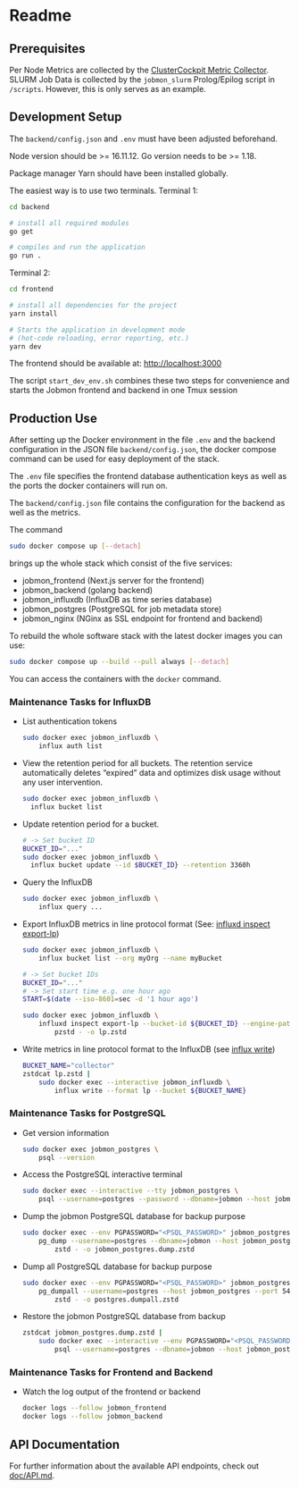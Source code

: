 # Readme

## Prerequisites

Per Node Metrics are collected by the [ClusterCockpit Metric Collector](https://github.com/ClusterCockpit/cc-metric-collector/).
SLURM Job Data is collected by the `jobmon_slurm` Prolog/Epilog script in `/scripts`. However, this is only serves as an example.

## Development Setup

The `backend/config.json` and `.env` must have been adjusted beforehand.

Node version should be >= 16.11.12.
Go version needs to be >= 1.18.

Package manager Yarn should have been installed globally.

The easiest way is to use two terminals.
Terminal 1:

```bash
cd backend

# install all required modules
go get

# compiles and run the application
go run .
```

Terminal 2:

```bash
cd frontend

# install all dependencies for the project
yarn install

# Starts the application in development mode
# (hot-code reloading, error reporting, etc.)
yarn dev
```

The frontend should be available at: <http://localhost:3000>

The script `start_dev_env.sh` combines these two steps for convenience and starts the Jobmon frontend and backend in one Tmux session

## Production Use

After setting up the Docker environment in the file `.env` and the backend configuration in the JSON file `backend/config.json`, the docker compose command can be used for easy deployment of the stack.

The `.env` file specifies the frontend database authentication keys as well as the ports the docker containers will run on.

The `backend/config.json` file contains the configuration for the backend as well as the metrics.

The command

```bash
sudo docker compose up [--detach]
```

brings up the whole stack which consist of the five services:

* jobmon_frontend (Next.js server for the frontend)
* jobmon_backend (golang backend)
* jobmon_influxdb (InfluxDB as time series database)
* jobmon_postgres (PostgreSQL for job metadata store)
* jobmon_nginx (NGinx as SSL endpoint for frontend and backend)

To rebuild the whole software stack with the latest docker images you can use:

```bash
sudo docker compose up --build --pull always [--detach]
```

You can access the containers with the `docker` command.

### Maintenance Tasks for InfluxDB

* List authentication tokens

  ```bash
  sudo docker exec jobmon_influxdb \
      influx auth list
  ```

* View the retention period for all buckets. The retention service automatically deletes “expired” data and optimizes disk usage without any user intervention.

  ```bash
  sudo docker exec jobmon_influxdb \
    influx bucket list
  ```

* Update retention period for a bucket.

  ```bash
  # -> Set bucket ID
  BUCKET_ID="..."
  sudo docker exec jobmon_influxdb \
    influx bucket update --id $BUCKET_ID} --retention 3360h
  ```

* Query the InfluxDB

  ```bash
  sudo docker exec jobmon_influxdb \
      influx query ...
  ```

* Export InfluxDB metrics in line protocol format
  (See: [influxd inspect export-lp](https://docs.influxdata.com/influxdb/v2.6/reference/cli/influxd/inspect/export-lp/))

  ```bash
  sudo docker exec jobmon_influxdb \
      influx bucket list --org myOrg --name myBucket

  # -> Set bucket IDs
  BUCKET_ID="..."
  # -> Set start time e.g. one hour ago
  START=$(date --iso-8601=sec -d '1 hour ago')

  sudo docker exec jobmon_influxdb \
      influxd inspect export-lp --bucket-id ${BUCKET_ID} --engine-path /var/lib/influxdb2/engine/ --output-path - --start "${START}" |
          pzstd - -o lp.zstd
  ```

* Write metrics in line protocol format to the InfluxDB
  (see [influx write]( https://docs.influxdata.com/influxdb/v2.6/reference/cli/influx/write/))

  ```bash
  BUCKET_NAME="collector"
  zstdcat lp.zstd |
      sudo docker exec --interactive jobmon_influxdb \
          influx write --format lp --bucket ${BUCKET_NAME}
  ```

### Maintenance Tasks for PostgreSQL

* Get version information

  ``` bash
  sudo docker exec jobmon_postgres \
      psql --version
  ```

* Access the PostgreSQL interactive terminal

  ```bash
  sudo docker exec --interactive --tty jobmon_postgres \
      psql --username=postgres --password --dbname=jobmon --host jobmon_postgres --port 5432
  ```

* Dump the jobmon PostgreSQL database for backup purpose

  ```bash
  sudo docker exec --env PGPASSWORD="<PSQL_PASSWORD>" jobmon_postgres \
      pg_dump --username=postgres --dbname=jobmon --host jobmon_postgres --port 5432 | \
          zstd - -o jobmon_postgres.dump.zstd
  ```

* Dump all PostgreSQL database for backup purpose

  ```bash
  sudo docker exec --env PGPASSWORD="<PSQL_PASSWORD>" jobmon_postgres \
      pg_dumpall --username=postgres --host jobmon_postgres --port 5432 | \
          zstd - -o postgres.dumpall.zstd
  ```

* Restore the jobmon PostgreSQL database from backup

  ```bash
  zstdcat jobmon_postgres.dump.zstd |
      sudo docker exec --interactive --env PGPASSWORD="<PSQL_PASSWORD>" jobmon_postgres \
          psql --username=postgres --dbname=jobmon --host jobmon_postgres --port 5432
  ```

### Maintenance Tasks for Frontend and Backend

* Watch the log output of the frontend or backend

  ```bash
  docker logs --follow jobmon_frontend
  docker logs --follow jobmon_backend
  ```

## API Documentation

For further information about the available API endpoints, check out [doc/API.md](doc/API.md).
